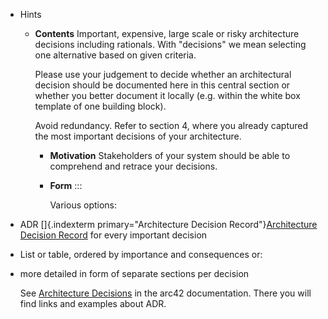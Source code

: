 - Hints
	- **Contents**
	  Important, expensive, large scale or risky architecture decisions including rationals. With \"decisions\" we mean selecting one alternative based on given criteria.
	  
	  Please use your judgement to decide whether an architectural decision should be documented here in this central section or whether you better document it locally (e.g. within the white box template of one building block).
	  
	  Avoid redundancy. Refer to section 4, where you already captured the most important decisions of your architecture.
		- **Motivation**
		  Stakeholders of your system should be able to comprehend and retrace your decisions.
		- **Form**
		  :::
		  
		  Various options:
- ADR []{.indexterm
    primary="Architecture Decision Record"}[Architecture Decision
    Record](https://thinkrelevance.com/blog/2011/11/15/documenting-architecture-decisions)
    for every important decision
- List or table, ordered by importance and consequences or:
- more detailed in form of separate sections per decision
  
  See [Architecture Decisions](https://docs.arc42.org/section-9/) in the
  arc42 documentation. There you will find links and examples about ADR.
